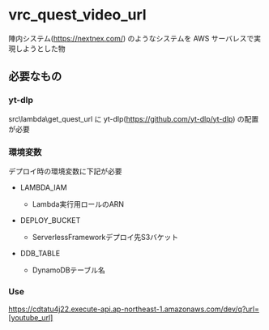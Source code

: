 # vrc_quest_video_url

陣内システム(https://nextnex.com/) のようなシステムを AWS サーバレスで実現しようとした物

## 必要なもの

### yt-dlp

src\lambda\get_quest_url に yt-dlp(https://github.com/yt-dlp/yt-dlp) の配置が必要

### 環境変数

デプロイ時の環境変数に下記が必要

- LAMBDA_IAM
  - Lambda実行用ロールのARN

- DEPLOY_BUCKET
  - ServerlessFrameworkデプロイ先S3バケット

- DDB_TABLE
  - DynamoDBテーブル名


### Use

https://cdtatu4j22.execute-api.ap-northeast-1.amazonaws.com/dev/q?url=[youtube_url]